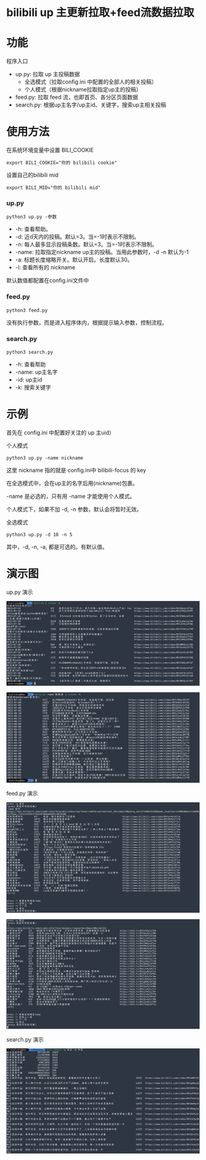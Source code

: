 # bilibili up 主更新拉取+feed流数据拉取

# 功能

程序入口
- up.py: 拉取 up 主投稿数据
  - 全选模式（拉取config.ini 中配置的全部人的相关投稿）
  - 个人模式（根据nickname拉取指定up主的投稿） 
- feed.py: 拉取 feed 流，也即首页、各分区页面数据
- search.py: 根据up主名字/up主id、关键字，搜索up主相关投稿

# 使用方法

在系统环境变量中设置 BILI_COOKIE
```commandline
export BILI_COOKIE="你的 bilibili cookie"
```
设置自己的bilibili mid
```commandline
export BILI_MID="你的 bilibili mid"
```

### up.py

```commandline
python3 up.py -参数
```

- -h: 查看帮助。
- -d: 近d天内的投稿。默认=3。当=-1时表示不限制。
- -n: 每人最多显示投稿条数。默认=3。当=-1时表示不限制。
- -name: 拉取指定nickname up主的投稿。当用此参数时，-d -n 默认为-1
- -a: 标题长度缩略开关。默认开启。长度默认30。
- -l: 查看所有的 nickname

默认数值都配置在config.ini文件中


### feed.py

```commandline
python3 feed.py
```

没有执行参数，而是进入程序体内，根据提示输入参数，控制流程。

### search.py

```commandline
python3 search.py
```

- -h: 查看帮助
- -name: up主名字
- -id: up主id
- -k: 搜索关键字


# 示例

首先在 config.ini 中配置好关注的 up 主uid）

个人模式
```commandline
python3 up.py -name nickname
```
这里 nickname 指的就是 config.ini中 bilibili-focus 的 key 

在全选模式中，会在up主的名字后用(nickname)包裹。

-name 是必选的，只有用 -name 才能使用个人模式。

个人模式下，如果不加 -d, -n 参数，默认会将暂时无效。

全选模式

```commandline
python3 up.py -d 10 -n 5
```

其中，-d, -n, -a, 都是可选的。有默认值。

# 演示图

up.py 演示

![](docs/image/pic1.png)

![](docs/image/pic2.png)

feed.py 演示

![](docs/image/pic3.png)

![](docs/image/pic4.png)

search.py 演示

![](docs/image/pic5.png)